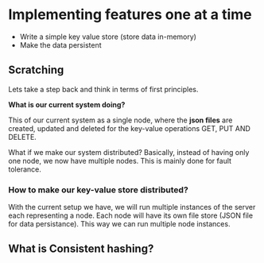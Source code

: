 # Implementing features one at a time

* Write a simple key value store (store data in-memory)
* Make the data persistent

## Scratching
Lets take a step back and think in terms of first principles.

**What is our current system doing?**

This of our current system as a single node, where the **json files** are created, updated and deleted for the key-value operations GET, PUT AND DELETE.

What if we make our system distributed? Basically, instead of having only one node, we now have multiple nodes. This is mainly done for fault tolerance.

### How to make our key-value store distributed?
With the current setup we have, we will run multiple instances of the server each representing a node. Each node will have its own file store (JSON file for data persistance). This way we can run multiple node instances.



## What is Consistent hashing?
